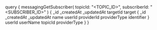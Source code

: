 query {
    messagingGetSubscriber(
        topicId: "<TOPIC_ID>",
        subscriberId: "<SUBSCRIBER_ID>"
    ) {
        _id
        _createdAt
        _updatedAt
        targetId
        target {
            _id
            _createdAt
            _updatedAt
            name
            userId
            providerId
            providerType
            identifier
        }
        userId
        userName
        topicId
        providerType
    }
}
